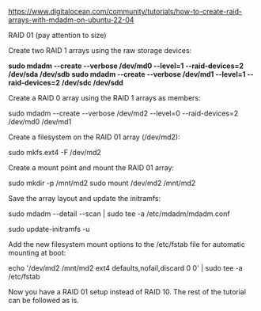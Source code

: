 https://www.digitalocean.com/community/tutorials/how-to-create-raid-arrays-with-mdadm-on-ubuntu-22-04

RAID 01 (pay attention to size)

Create two RAID 1 arrays using the raw storage devices:

  **sudo mdadm --create --verbose /dev/md0 --level=1 --raid-devices=2 /dev/sda /dev/sdb**
  **sudo mdadm --create --verbose /dev/md1 --level=1 --raid-devices=2 /dev/sdc /dev/sdd**

Create a RAID 0 array using the RAID 1 arrays as members:

  sudo mdadm --create --verbose /dev/md2 --level=0 --raid-devices=2 /dev/md0 /dev/md1

Create a filesystem on the RAID 01 array (/dev/md2):

  sudo mkfs.ext4 -F /dev/md2

Create a mount point and mount the RAID 01 array:

  sudo mkdir -p /mnt/md2
  sudo mount /dev/md2 /mnt/md2

Save the array layout and update the initramfs:

  sudo mdadm --detail --scan | sudo tee -a /etc/mdadm/mdadm.conf

  sudo update-initramfs -u

Add the new filesystem mount options to the /etc/fstab file for automatic mounting at boot:

  echo '/dev/md2 /mnt/md2 ext4 defaults,nofail,discard 0 0' | sudo tee -a /etc/fstab

Now you have a RAID 01 setup instead of RAID 10. The rest of the tutorial can be followed as is.
